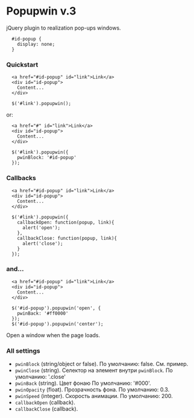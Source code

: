 # Popupwin v.3

jQuery plugin to realization pop-ups windows.

~~~~{.css}
  #id-popup {
    display: none;
  }
~~~~

### Quickstart

~~~~{.html}
  <a href="#id-popup" id="link">Link</a>
  <div id="id-popup">
    Content...
  </div>
~~~~
~~~~{.js}
  $('#link').popupwin();
~~~~

or:
~~~~{.html}
  <a href="#" id="link">Link</a>
  <div id="id-popup">
    Content...
  </div>
~~~~
~~~~{.js}
  $('#link').popupwin({
    pwinBlock: '#id-popup'
  });
~~~~

### Callbacks

~~~~{.html}
  <a href="#id-popup" id="link">Link</a>
  <div id="id-popup">
    Content...
  </div>
~~~~
~~~~{.js}
  $('#link').popupwin({
    callbackOpen: function(popup, link){
      alert('open');
    },
    callbackClose: function(popup, link){
      alert('close');
    }
  });
~~~~

### and...

~~~~{.html}
  <a href="#id-popup" id="link">Link</a>
  <div id="id-popup">
    Content...
  </div>
~~~~
~~~~{.js}
  $('#id-popup').popupwin('open', {
    pwinBack: '#ff0000'
  });
  $('#id-popup').popupwin('center');
~~~~
Open a window when the page loads.

### All settings
* `pwinBlock` (string/object or false).
По умолчанию: false. См. пример.
* `pwinClose` (string).
Селектор на элемент внутри `pwinBlock`. 
По умолчанию: '.close'
* `pwinBack` (string).
Цвет фонаю
По умолчанию: '#000'.
* `pwinOpacity` (float).
Прозрачность фона.
По умолчанию: 0.3.
* `pwinSpeed` (integer).
Скорость анимации.
По умолчанию: 200.
* `callbackOpen` (callback).
* `callbackClose` (callback).